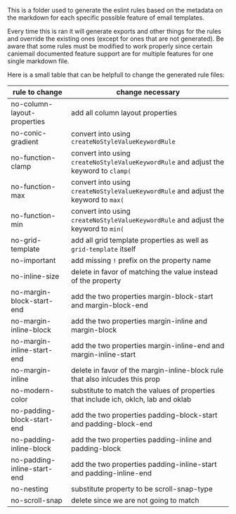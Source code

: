 This is a folder used to generate the eslint rules based on the metadata on the markdown 
for each specific possible feature of email templates.

Every time this is ran it will generate exports and other things for the rules
and override the existing ones (except for ones that are not generated). Be aware
that some rules must be modified to work properly since certain caniemail documented
feature support are for multiple features for one single markdown file.

Here is a small table that can be helpfull to change the generated rule files:

| rule to change              | change necessary                                                                    |
|-----------------------------|-------------------------------------------------------------------------------------|
| no-column-layout-properties | add all column layout properties                                                    |
| no-conic-gradient           | convert into using `createNoStyleValueKeywordRule`                                           |
| no-function-clamp           | convert into using `createNoStyleValueKeywordRule` and adjust the keyword to `clamp(`        |
| no-function-max             | convert into using `createNoStyleValueKeywordRule` and adjust the keyword to `max(`          |
| no-function-min             | convert into using `createNoStyleValueKeywordRule` and adjust the keyword to `min(`          |
| no-grid-template            | add all grid template properties as well as `grid-template` itself                  |
| no-important                | add missing `!` prefix on the property name                                         |
| no-inline-size              | delete in favor of matching the value instead of the property                       |
| no-margin-block-start-end   | add the two properties margin-block-start and margin-block-end                      |
| no-margin-inline-block      | add the two properties margin-inline and margin-block                               |
| no-margin-inline-start-end  | add the two properties margin-inline-end and margin-inline-start                    |
| no-margin-inline            | delete in favor of the margin-inline-block rule that also inlcudes this prop        |
| no-modern-color             | substitute to match the values of properties that include ich, oklch, lab and oklab |
| no-padding-block-start-end  | add the two properties padding-block-start and padding-block-end                    |
| no-padding-inline-block     | add the two properties padding-inline and padding-block                             |
| no-padding-inline-start-end | add the two properties padding-inline-start and padding-inline-end                  |
| no-nesting                  | substitute property to be scroll-snap-type                                          |
| no-scroll-snap              | delete since we are not going to match <style> tags                                 |
| no-at-*                     | delete since we are not going to match <style> tags                                 |
| no-pseudo-*                 | delete since we are not going to match <style> tags                                 |

